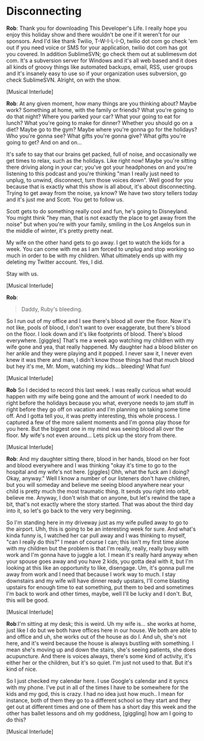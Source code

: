 # Disconnecting

**Rob**: Thank you for downloading This Developer's Life.  I really hope you enjoy this holiday show and there wouldn't be one if it weren't for our sponsors.  And I'd like thank Twilio, T-W-I-L-I-O, twilio dot com go check 'em out if you need voice or SMS for your application, twilio dot com has got you covered.  In addition SublimeSVN; go check them out at sublimesvm dot com.  It's a subversion server for Windows and it's all web based and it does all kinds of groovy things like automated backups, email, RSS, user groups and it's insanely easy to use so if your organization uses subversion, go check SublimeSVN.  Alright, on with the show.

[Musical Interlude]

**Rob**: At any given moment, how many things are you thinking about?  Maybe work?  Something at home, with the family or friends?  What you're going to do that night?  Where you parked your car?  What your going to eat for lunch?  What you're going to make for dinner?  Whether you should go on a diet?  Maybe go to the gym?  Maybe where you're gonna go for the holidays?  Who you're gonna see?  What gifts you're gonna give?  What gifts you're going to get?  And on and on...

It's safe to say that our brains get packed, full of noise, and occasionally we get times to relax, such as the holidays.  Like right now!  Maybe you're sitting there driving along in your car; you've got your headphones on and you're listening to this podcast and you're thinking "man I really just need to unplug, to unwind, disconnect, turn those voices down".  Well good for you because that is exactly what this show is all about, it's about disconnecting.  Trying to get away from the noise, ya know?  We have two story tellers today and it's just me and Scott.  You get to follow us.  

Scott gets to do something really cool and fun, he's going to Disneyland.  You might think "hey man, that is not exactly the place to get away from the noise" but when you're with your family, smiling in the Los Angelos sun in the middle of winter, it's pretty pretty neat.

My wife on the other hand gets to go away.  I get to watch the kids for a week.  You can come with me as I am forced to unplug and stop working so much in order to be with my children.  What ultimately ends up with my deleting my Twitter account.  Yes, I did.

Stay with us.

[Musical Interlude]

**Rob**: 

> Daddy, Ruby's bleeding.  

So I run out of my office and I see there's blood all over the floor.  Now it's not like, pools of blood, I don't want to over exaggerate, but there's blood on the floor.  I look down and it's like footprints of blood.  There's blood everywhere. [giggles]  That's me a week ago watching my children with my wife gone and yea, that really happened.  My daughter had a blood blister on her ankle and they were playing and it popped.  I never saw it, I never even knew it was there and man, I didn't know those things had that much blood but hey it's me, Mr. Mom, watching my kids... bleeding!  What fun!

[Musical Interlude]

**Rob** So I decided to record this last week.  I was really curious what would happen with my wife being gone and the amount of work I needed to do right before the holidays because you what, everyone needs to jam stuff in right before they go off on vacation and I'm planning on taking some time off.  And I gotta tell you, it was pretty interesting, this whole process.  I captured a few of the more salient moments and I'm gonna play those for you here.  But the biggest one in my mind was seeing blood all over the floor.  My wife's not even around... Lets pick up the story from there.

[Musical Interlude]

**Rob**: And my daughter sitting there, blood in her hands, blood on her foot and blood everywhere and I was thinking "okay it's time to go to the hospital and my wife's not here.  [giggles]  Ohh, what the fuck am I doing?  Okay, anyway."  Well I know a number of our listeners
don't have children, but you will someday and believe me seeing blood anywhere near your child is pretty much the most traumatic thing.  It sends you right into orbit, believe me.  Anyway, I don't wish that on anyone, but let's rewind the tape a bit, that's not exactly where the story started.  That was about the third day into it, so let's go back to the very very beginning.

So I'm standing here in my driveway just as my wife pulled away to go to the airport.  Uhh, this is going to be an interesting week for sure.  And what's kinda funny is, I watched her car pull away and I was thinking to myself, "can I really do this?"  I mean of course I can; this isn't my first time alone with my children but the problem is that I'm really, really, really busy with work and I'm gonna have to juggle a lot.  I mean it's really hard anyway when your spouse goes away and you have 2 kids, you gotta deal with it, but I'm looking at this like an opportunity to like, disengage.  Um, it's gonna pull me away from work and I need that because I work way to much.  I stay downstairs and my wife will have dinner ready upstairs, I'll come blasting upstairs for enough time to eat something, put them to bed and sometimes I'm back to work and other times, maybe, well I'll be lucky and I don't.  But, this will be good.

[Musical Interlude]

**Rob**:I'm sitting at my desk; this is weird.  Uh my wife is... she works at home, just like I do but we both have offices here in our house.  We both are able to and office and uh, she works out of the house as do I.  And uh, she's not here, and it's weird because the house is always bustling with something.  I mean she's moving up and down the stairs, she's seeing patients, she does acupuncture.  And there is voices always, there's some kind of activity, it's either her or the children, but it's so quiet.  I'm just not used to that.  But it's kind of nice.

So I just checked my calendar here.  I use Google's calendar and it syncs with my phone.  I've put in all of the times I have to be somewhere for the kids and my god, this is crazy.  I had no idea just how much.. I mean for instance, both of them they go to a different school so they start and they get out at different times and one of them has a short day this week and the other has ballet lessons and oh my goddness, [giggling] how am I going to do this?

[Musical Interlude]

